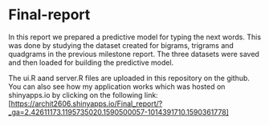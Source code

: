 # Final-report

In this report we prepared a predictive model for typing the next words. This was done by studying the dataset created for bigrams, trigrams and quadgrams in the previous milestone report. The three datasets were saved and then loaded for building the predictive model.

The ui.R aand server.R files are uploaded in this repository on the github. You can also see how my application works which was hosted on shinyapps.io by clicking on the following link: [https://archit2606.shinyapps.io/Final_report/?_ga=2.42611173.1195735020.1590500057-1014391710.1590361778]
